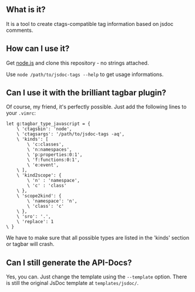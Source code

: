 What is it?
-----------

It is a tool to create ctags-compatible tag information based on jsdoc comments.

How can I use it?
-----------------

Get [node.js](http://nodejs.org/download) and clone this repository - no strings attached.

Use ``node /path/to/jsdoc-tags --help`` to get usage informations.

Can I use it with the brilliant tagbar plugin?
----------------------------------------------

Of course, my friend, it's perfectly possible. Just add the following lines to your ``.vimrc``:

```vim
let g:tagbar_type_javascript = {
    \ 'ctagsbin': 'node',
    \ 'ctagsargs': '/path/to/jsdoc-tags -aq',
    \ 'kinds': [
        \ 'c:classes',
        \ 'n:namespaces',
        \ 'p:properties:0:1',
        \ 'f:functions:0:1',
        \ 'e:event',
    \ ],
    \ 'kind2scope': {
        \ 'n' : 'namespace',
        \ 'c' : 'class'
    \ },
    \ 'scope2kind': {
        \ 'namespace': 'n',
        \ 'class': 'c'
    \ },
    \ 'sro': '.',
    \ 'replace': 1
\ }
```
We have to make sure that all possible types are listed in the 'kinds' section or tagbar will crash.

Can I still generate the API-Docs?
----------------------------------

Yes, you can. Just change the template using the ``--template`` option. There is still the original JsDoc template at ``templates/jsdoc/``.
